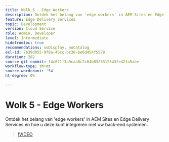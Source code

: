 ```yaml
---
title: Wolk 5 - Edge Workers
description: Ontdek het belang van 'edge workers' in AEM Sites en Edge Delivery Services en hoe u deze kunt integreren met uw back-end systemen.
feature: Edge Delivery Services
topic: Development
version: Cloud Service
role: Admin, Developer
level: Intermediate
hidefromtoc: true
recommendations: noDisplay, noCatalog
exl-id: 7b39d955-9f8a-45cc-bc36-be6d454f5578
duration: 282
source-git-commit: f4c621f3a9caa8c2c64b8323312343fe421a5aee
workflow-type: tm+mt
source-wordcount: '54'
ht-degree: 0%

---
```


# Wolk 5 - Edge Workers

Ontdek het belang van &#39;edge workers&#39; in AEM Sites en Edge Delivery Services en hoe u deze kunt integreren met uw back-end systemen.

>[!VIDEO](https://video.tv.adobe.com/v/3427589?learn=on)
